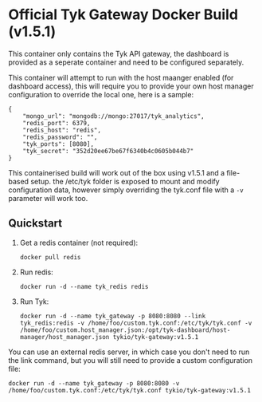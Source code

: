 Official Tyk Gateway Docker Build (v1.5.1)
==========================================

This container only contains the Tyk API gateway, the dashboard is provided as a seperate container and need to be configured separately.

This container will attempt to run with the host maanger enabled (for dashboard access), this will require you to provide your own host manager configuration to override the local one, here is a sample:

	{
	    "mongo_url": "mongodb://mongo:27017/tyk_analytics",
	    "redis_port": 6379,
	    "redis_host": "redis",
	    "redis_password": "",
	    "tyk_ports": [8080],
	    "tyk_secret": "352d20ee67be67f6340b4c0605b044b7"
	}

This containerised build will work out of the box using v1.5.1 and a file-based setup. the /etc/tyk folder 
is exposed to mount and modify configuration data, however simply overriding the tyk.conf file with a `-v` parameter will work too.

Quickstart
----------

1. Get a redis container (not required): 

	`docker pull redis`

2. Run redis:
	
	`docker run -d --name tyk_redis redis`

3. Run Tyk:

	`docker run -d --name tyk_gateway -p 8080:8080 --link tyk_redis:redis -v /home/foo/custom.tyk.conf:/etc/tyk/tyk.conf -v /home/foo/custom.host_manager.json:/opt/tyk-dashboard/host-manager/host_manager.json tykio/tyk-gateway:v1.5.1`

You can use an external redis server, in which case you don't need to run the link command, but you will still need to provide a custom configuration file:

	docker run -d --name tyk_gateway -p 8080:8080 -v /home/foo/custom.tyk.conf:/etc/tyk/tyk.conf tykio/tyk-gateway:v1.5.1